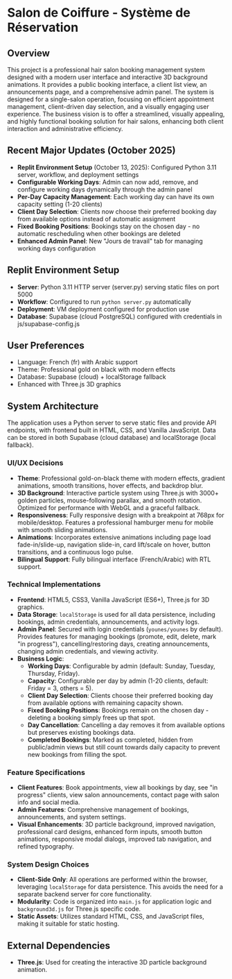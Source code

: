 # Salon de Coiffure - Système de Réservation

## Overview
This project is a professional hair salon booking management system designed with a modern user interface and interactive 3D background animations. It provides a public booking interface, a client list view, an announcements page, and a comprehensive admin panel. The system is designed for a single-salon operation, focusing on efficient appointment management, client-driven day selection, and a visually engaging user experience. The business vision is to offer a streamlined, visually appealing, and highly functional booking solution for hair salons, enhancing both client interaction and administrative efficiency.

## Recent Major Updates (October 2025)
- **Replit Environment Setup** (October 13, 2025): Configured Python 3.11 server, workflow, and deployment settings
- **Configurable Working Days**: Admin can now add, remove, and configure working days dynamically through the admin panel
- **Per-Day Capacity Management**: Each working day can have its own capacity setting (1-20 clients)
- **Client Day Selection**: Clients now choose their preferred booking day from available options instead of automatic assignment
- **Fixed Booking Positions**: Bookings stay on the chosen day - no automatic rescheduling when other bookings are deleted
- **Enhanced Admin Panel**: New "Jours de travail" tab for managing working days configuration

## Replit Environment Setup
- **Server**: Python 3.11 HTTP server (server.py) serving static files on port 5000
- **Workflow**: Configured to run `python server.py` automatically
- **Deployment**: VM deployment configured for production use
- **Database**: Supabase (cloud PostgreSQL) configured with credentials in js/supabase-config.js

## User Preferences
- Language: French (fr) with Arabic support
- Theme: Professional gold on black with modern effects
- Database: Supabase (cloud) + localStorage fallback
- Enhanced with Three.js 3D graphics

## System Architecture
The application uses a Python server to serve static files and provide API endpoints, with frontend built in HTML, CSS, and Vanilla JavaScript. Data can be stored in both Supabase (cloud database) and localStorage (local fallback).

### UI/UX Decisions
- **Theme**: Professional gold-on-black theme with modern effects, gradient animations, smooth transitions, hover effects, and backdrop blur.
- **3D Background**: Interactive particle system using Three.js with 3000+ golden particles, mouse-following parallax, and smooth rotation. Optimized for performance with WebGL and a graceful fallback.
- **Responsiveness**: Fully responsive design with a breakpoint at 768px for mobile/desktop. Features a professional hamburger menu for mobile with smooth sliding animations.
- **Animations**: Incorporates extensive animations including page load fade-in/slide-up, navigation slide-in, card lift/scale on hover, button transitions, and a continuous logo pulse.
- **Bilingual Support**: Fully bilingual interface (French/Arabic) with RTL support.

### Technical Implementations
- **Frontend**: HTML5, CSS3, Vanilla JavaScript (ES6+), Three.js for 3D graphics.
- **Data Storage**: `localStorage` is used for all data persistence, including bookings, admin credentials, announcements, and activity logs.
- **Admin Panel**: Secured with login credentials (`younes/younes` by default). Provides features for managing bookings (promote, edit, delete, mark "in progress"), cancelling/restoring days, creating announcements, changing admin credentials, and viewing activity.
- **Business Logic**:
    - **Working Days**: Configurable by admin (default: Sunday, Tuesday, Thursday, Friday).
    - **Capacity**: Configurable per day by admin (1-20 clients, default: Friday = 3, others = 5).
    - **Client Day Selection**: Clients choose their preferred booking day from available options with remaining capacity shown.
    - **Fixed Booking Positions**: Bookings remain on the chosen day - deleting a booking simply frees up that spot.
    - **Day Cancellation**: Cancelling a day removes it from available options but preserves existing bookings data.
    - **Completed Bookings**: Marked as completed, hidden from public/admin views but still count towards daily capacity to prevent new bookings from filling the spot.

### Feature Specifications
- **Client Features**: Book appointments, view all bookings by day, see "in progress" clients, view salon announcements, contact page with salon info and social media.
- **Admin Features**: Comprehensive management of bookings, announcements, and system settings.
- **Visual Enhancements**: 3D particle background, improved navigation, professional card designs, enhanced form inputs, smooth button animations, responsive modal dialogs, improved tab navigation, and refined typography.

### System Design Choices
- **Client-Side Only**: All operations are performed within the browser, leveraging `localStorage` for data persistence. This avoids the need for a separate backend server for core functionality.
- **Modularity**: Code is organized into `main.js` for application logic and `background3d.js` for Three.js specific code.
- **Static Assets**: Utilizes standard HTML, CSS, and JavaScript files, making it suitable for static hosting.

## External Dependencies
- **Three.js**: Used for creating the interactive 3D particle background animation.